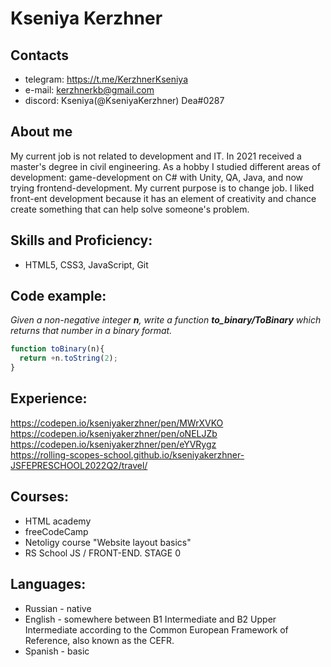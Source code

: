 # Kseniya Kerzhner

## Contacts
- telegram: https://t.me/KerzhnerKseniya
- e-mail: kerzhnerkb@gmail.com  
- discord: Kseniya(@KseniyaKerzhner) Dea#0287

## About me
My current job is not related to development and IT. In 2021 received a master's degree in civil engineering. As a hobby I studied different areas of development: game-development on C# with Unity, QA, Java, and now trying frontend-development. My current purpose is to change job. I liked front-ent development because it has an element of creativity and chance create something that can help solve someone's problem.

## Skills and Proficiency:
 - HTML5, CSS3, JavaScript, Git
 
## Code example:
*Given a non-negative integer **n**, write a function **to_binary/ToBinary** which returns that number in a binary format.*
```javascript
function toBinary(n){
  return +n.toString(2);
}
```

## Experience:
https://codepen.io/kseniyakerzhner/pen/MWrXVKO<br>
https://codepen.io/kseniyakerzhner/pen/oNELJZb<br>
https://codepen.io/kseniyakerzhner/pen/eYVRygz<br>
https://rolling-scopes-school.github.io/kseniyakerzhner-JSFEPRESCHOOL2022Q2/travel/

## Courses:
- HTML academy
- freeCodeCamp
- Netoligy course "Website layout basics"
- RS School JS / FRONT-END. STAGE 0

## Languages:
- Russian - native
- English - somewhere between B1 Intermediate and B2 Upper Intermediate according to the Common European Framework of Reference, also known as the CEFR.
- Spanish - basic
